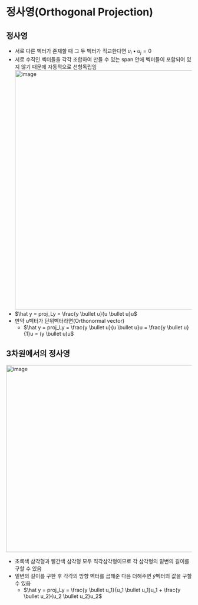 # 정사영(Orthogonal Projection)

## 정사영

- 서로 다른 벡터가 존재할 때 그 두 벡터가 직교한다면 $u_i \bullet u_j = 0$
- 서로 수직인 벡터들을 각각 조합하여 만들 수 있는 span 안에 벡터들이 포함되어 있지 않기 때문에 자동적으로 선형독립임
<img width="650" alt="image" src="https://github.com/y100861/Linear_Algebra/assets/107607076/8225a54a-1aa5-463d-b277-340a65901592"> <br/>
- $\hat y = proj_Ly = \frac{y \bullet u}{u \bullet u}u$
- 만약 u벡터가 단위벡터라면(Orthonormal vector)
  - $\hat y = proj_Ly = \frac{y \bullet u}{u \bullet u}u = \frac{y \bullet u}{1}u = (y \bullet u)u$


## 3차원에서의 정사영
<img width="508" alt="image" src="https://github.com/y100861/Linear_Algebra/assets/107607076/012b2b40-7742-48a6-b98a-63a6933889fc"> <br/>
- 초록색 삼각형과 빨간색 삼각형 모두 직각삼각형이므로 각 삼각형의 밑변의 길이를 구할 수 있음
- 밑변의 길이를 구한 후 각각의 방향 벡터를 곱해준 다음 더해주면 $\hat y$벡터의 값을 구할 수 있음
  - $\hat y = proj_Ly = \frac{y \bullet u_1}{u_1 \bullet u_1}u_1 + \frac{y \bullet u_2}{u_2 \bullet u_2}u_2$
